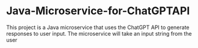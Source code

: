 # Java-Microservice-for-ChatGPTAPI
This project is a Java microservice that uses the ChatGPT API to generate responses to user input. The microservice will take an input string from the user
